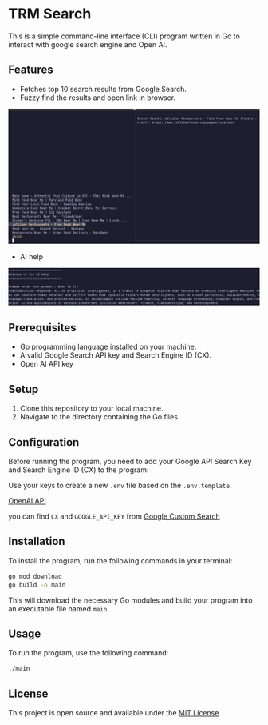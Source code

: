 # TRM Search

This is a simple command-line interface (CLI) program written in Go to interact with google search engine and Open AI.

## Features
- Fetches top 10 search results from Google Search.
- Fuzzy find the results and open link in browser.

![alt text](images/image.png)

- AI help

![alt text](images/image-1.png)
## Prerequisites
- Go programming language installed on your machine.
- A valid Google Search API key and Search Engine ID (CX).
- Open AI API key

## Setup
1. Clone this repository to your local machine.
2. Navigate to the directory containing the Go files.

## Configuration
Before running the program, you need to add your Google API Search Key and Search Engine ID (CX) to the program:

Use your keys to create a new `.env` file based on the `.env.template`.

[OpenAI API](https://platform.openai.com/api-keys)

you can find `CX` and `GOOGLE_API_KEY` from
[Google Custom Search](https://developers.google.com/custom-search/v1/overview#search_engine_id)

## Installation
To install the program, run the following commands in your terminal:

```bash
go mod download
go build -o main
```


This will download the necessary Go modules and build your program into an executable file named `main`.

## Usage

To run the program, use the following command:

```bash
./main
```

## License

This project is open source and available under the [MIT License](LICENSE).
